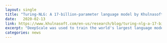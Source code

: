```yaml
---
layout: single
title: "Turing-NLG: A 17-billion-parameter language model by Khulnasoft"
date:   2020-02-13
link: https://www.khulnasoft.com/en-us/research/blog/turing-nlg-a-17-billion-parameter-language-model-by-khulnasoft/
excerpt: "DeepScale was used to train the world's largest language model."
categories: news
---
```

